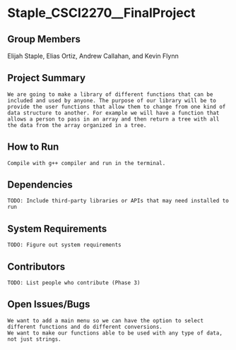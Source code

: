 # Staple_CSCI2270__FinalProject

## Group Members

Elijah Staple, Elias Ortiz, Andrew Callahan, and Kevin Flynn

## Project Summary

	We are going to make a library of different functions that can be included and used by anyone. The purpose of our library will be to provide the user functions that allow them to change from one kind of data structure to another. For example we will have a function that allows a person to pass in an array and then return a tree with all the data from the array organized in a tree.

## How to Run

	Compile with g++ compiler and run in the terminal.

## Dependencies

	TODO: Include third-party libraries or APIs that may need installed to run

## System Requirements

	TODO: Figure out system requirements

## Contributors

	TODO: List people who contribute (Phase 3)

## Open Issues/Bugs

	We want to add a main menu so we can have the option to select different functions and do different conversions.
	We want to make our functions able to be used with any type of data, not just strings.
